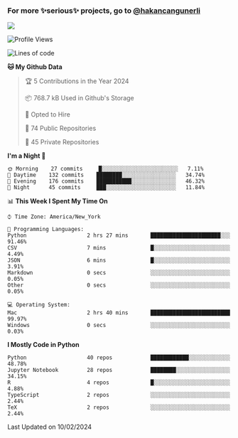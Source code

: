 ### For more ✨serious✨ projects, go to [@hakancangunerli](https://github.com/hakancangunerli)

![](https://github-readme-stats.vercel.app/api/top-langs/?username=hakancangunerli&layout=compact&hide=jupyter%20notebook,tex,html,shell,CSS,Ruby,Makefile,EmberScript,MATLAB,C&langs_count=6&exclude_repo=2015-csharp,gt_code,gsu_code,uga_code,uga_robotics)

<!--START_SECTION:waka-->
![Profile Views](http://img.shields.io/badge/Profile%20Views-0-blue)

![Lines of code](https://img.shields.io/badge/From%20Hello%20World%20I%27ve%20Written-479639%20lines%20of%20code-blue)

**🐱 My Github Data** 

> 🏆 5 Contributions in the Year 2024
 > 
> 📦 768.7 kB Used in Github's Storage 
 > 
> 💼 Opted to Hire
 > 
> 📜 74 Public Repositories 
 > 
> 🔑 45 Private Repositories  
 > 
**I'm a Night 🦉** 

```text
🌞 Morning    27 commits     █░░░░░░░░░░░░░░░░░░░░░░░░   7.11% 
🌆 Daytime    132 commits    ████████░░░░░░░░░░░░░░░░░   34.74% 
🌃 Evening    176 commits    ███████████░░░░░░░░░░░░░░   46.32% 
🌙 Night      45 commits     ███░░░░░░░░░░░░░░░░░░░░░░   11.84%

```


📊 **This Week I Spent My Time On** 

```text
⌚︎ Time Zone: America/New_York

💬 Programming Languages: 
Python                   2 hrs 27 mins       ██████████████████████░░░   91.46% 
CSV                      7 mins              █░░░░░░░░░░░░░░░░░░░░░░░░   4.49% 
JSON                     6 mins              █░░░░░░░░░░░░░░░░░░░░░░░░   3.91% 
Markdown                 0 secs              ░░░░░░░░░░░░░░░░░░░░░░░░░   0.05% 
Other                    0 secs              ░░░░░░░░░░░░░░░░░░░░░░░░░   0.05%

💻 Operating System: 
Mac                      2 hrs 40 mins       █████████████████████████   99.97% 
Windows                  0 secs              ░░░░░░░░░░░░░░░░░░░░░░░░░   0.03%

```

**I Mostly Code in Python** 

```text
Python                   40 repos            ████████████░░░░░░░░░░░░░   48.78% 
Jupyter Notebook         28 repos            ████████░░░░░░░░░░░░░░░░░   34.15% 
R                        4 repos             █░░░░░░░░░░░░░░░░░░░░░░░░   4.88% 
TypeScript               2 repos             ░░░░░░░░░░░░░░░░░░░░░░░░░   2.44% 
TeX                      2 repos             ░░░░░░░░░░░░░░░░░░░░░░░░░   2.44%

```



 Last Updated on 10/02/2024
<!--END_SECTION:waka-->


